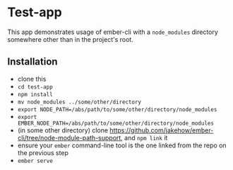 # Test-app

This app demonstrates usage of ember-cli with a `node_modules`
directory somewhere other than in the project's root.

## Installation

  * clone this
  * `cd test-app`
  * `npm install`
  * `mv node_modules ../some/other/directory`
  * `export NODE_PATH=/abs/path/to/some/other/directory/node_modules`
  * `export EMBER_NODE_PATH=/abs/path/to/some/other/directory/node_modules`
  * (in some other directory) clone
    https://github.com/jakehow/ember-cli/tree/node-module-path-support,
and `npm link` it
  * ensure your `ember` command-line tool is the one linked from the repo on the previous step
  * `ember serve`
